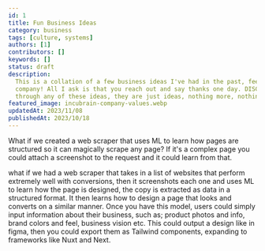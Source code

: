 ```yaml
---
id: 1
title: Fun Business Ideas
category: business
tags: [culture, systems]
authors: [1]
contributors: []
keywords: []
status: draft
description:
  This is a collation of a few business ideas I've had in the past, feel use one and start your own
  company! All I ask is that you reach out and say thanks one day. DISCLAIMER - We have not though
  through any of these ideas, they are just ideas, nothing more, nothing less.
featured_image: incubrain-company-values.webp
updatedAt: 2023/11/08
publishedAt: 2023/10/18
---
```


What if we created a web scraper that uses ML to learn how pages are structured so it can magically
scrape any page? If it's a complex page you could attach a screenshot to the request and it could
learn from that.

what if we had a web scraper that takes in a list of websites that perform extremely well with
conversions, then it screenshots each one and uses ML to learn how the page is designed, the copy is
extracted as data in a structured format. It then learns how to design a page that looks and
converts on a similar manner. Once you have this model, users could simply input information about
their business, such as; product photos and info, brand colors and feel, business vision etc. This
could output a design like in figma, then you could export them as Tailwind components, expanding to
frameworks like Nuxt and Next.

